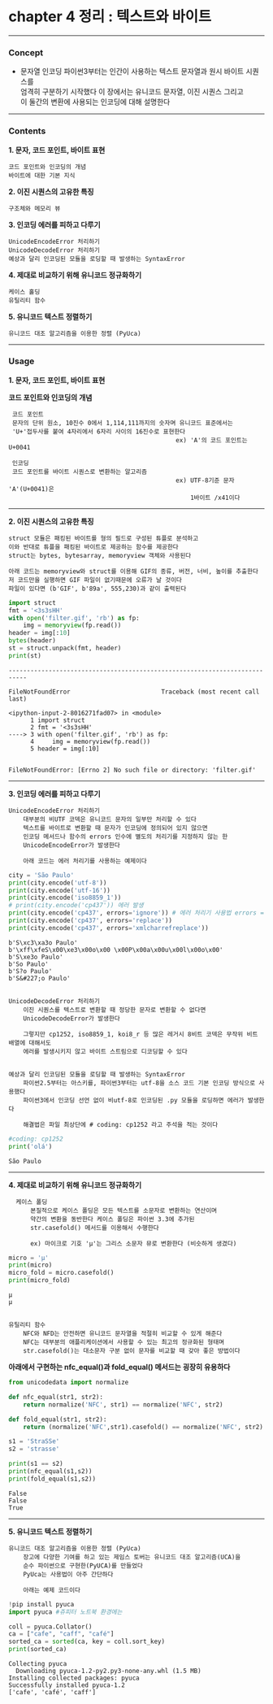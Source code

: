 # chapter 4 정리 : 텍스트와 바이트
***
### Concept 
* 문자열 인코딩
    파이썬3부터는 인간이 사용하는 텍스트 문자열과 원시 바이트 시퀀스를   
    엄격히 구분하기 시작했다 
    이 장에서는 유니코드 문자열, 이진 시퀀스 그리고   
    이 둘간의 변환에 사용되는 인코딩에 대해 설명한다
    
---    
    
### Contents
**1. 문자, 코드 포인트, 바이트 표현**  

    코드 포인트와 인코딩의 개념
    바이트에 대한 기본 지식
      
      
**2. 이진 시퀀스의 고유한 특징**    

    구조체와 메모리 뷰      
    
**3. 인코딩 에러를 피하고 다루기**  

    UnicodeEncodeError 처리하기
    UnicodeDecodeError 처리하기
    예상과 달리 인코딩된 모듈을 로딩할 때 발생하는 SyntaxError

**4. 제대로 비교하기 위해 유니코드 정규화하기**  
  
    케이스 홀딩
    유틸리티 함수
    
**5. 유니코드 텍스트 정렬하기**  
  
    유니코드 대조 알고리즘을 이용한 정렬 (PyUca)
    
    
---

### Usage    
  
**1. 문자, 코드 포인트, 바이트 표현** 
  
**코드 포인트와 인코딩의 개념**  

     코드 포인트   
     문자의 단위 원소, 10진수 0에서 1,114,111까지의 숫자며 유니코드 표준에서는   
     'U+'접두사를 붙여 4자리에서 6자리 사이의 16진수로 표현한다
                                                  ex) 'A'의 코드 포인트는 U+0041  
                                                    
     인코딩   
     코드 포인트를 바이트 시퀀스로 변환하는 알고리즘
                                                  ex) UTF-8기준 문자 'A'(U+0041)은
                                                      1바이트 /x41이다
                                                      
---

  
**2. 이진 시퀀스의 고유한 특징**
      
    struct 모듈은 패킹된 바이트를 형의 필드로 구성된 튜플로 분석하고  
    이와 반대로 튜플을 패킹된 바이트로 제공하는 함수를 제공한다
    struct는 bytes, bytesarray, memoryview 객체와 사용된다
    
    아래 코드는 memoryview와 struct를 이용해 GIF의 종류, 버전, 너비, 높이를 추출한다
    저 코드만을 실행하면 GIF 파일이 없기때문에 오류가 날 것이다
    파일이 있다면 (b'GIF', b'89a', 555,230)과 같이 출력된다


```python
import struct
fmt = '<3s3sHH'
with open('filter.gif', 'rb') as fp:
    img = memoryview(fp.read())
header = img[:10]
bytes(header)
st = struct.unpack(fmt, header)
print(st)
```


    ---------------------------------------------------------------------------

    FileNotFoundError                         Traceback (most recent call last)

    <ipython-input-2-8016271fad07> in <module>
          1 import struct
          2 fmt = '<3s3sHH'
    ----> 3 with open('filter.gif', 'rb') as fp:
          4     img = memoryview(fp.read())
          5 header = img[:10]
    

    FileNotFoundError: [Errno 2] No such file or directory: 'filter.gif'


---

**3. 인코딩 에러를 피하고 다루기**  

    UnicodeEncodeError 처리하기  
        대부분의 비UTF 코덱은 유니코드 문자의 일부만 처리할 수 있다
        텍스트를 바이트로 변환할 때 문자가 인코딩에 정의되어 있지 않으면
        인코딩 메서드나 함수의 errors 인수에 별도의 처리기를 지정하지 않는 한
        UnicodeEncodeError가 발생한다 
        
        아래 코드는 에러 처리기를 사용하는 예제이다


```python
city = 'São Paulo'
print(city.encode('utf-8'))
print(city.encode('utf-16'))
print(city.encode('iso8859_1'))
# print(city.encode('cp437')) 에러 발생
print(city.encode('cp437', errors='ignore')) # 에러 처리기 사용법 errors = ""
print(city.encode('cp437', errors='replace'))
print(city.encode('cp437', errors='xmlcharrefreplace'))
```

    b'S\xc3\xa3o Paulo'
    b'\xff\xfeS\x00\xe3\x00o\x00 \x00P\x00a\x00u\x00l\x00o\x00'
    b'S\xe3o Paulo'
    b'So Paulo'
    b'S?o Paulo'
    b'S&#227;o Paulo'
    

    UnicodeDecodeError 처리하기
        이진 시퀀스를 텍스트로 변환할 때 정당한 문자로 변환할 수 없다면 
        UnicodeDecodeError가 발생한다
        
        그렇지만 cp1252, iso8859_1, koi8_r 등 많은 레거시 8비트 코덱은 무작위 비트 배열에 대해서도 
        에러를 발생시키지 않고 바이트 스트림으로 디코딩할 수 있다  
          
          
    예상과 달리 인코딩된 모듈을 로딩할 때 발생하는 SyntaxError
        파이썬2.5부터는 아스키를, 파이썬3부터는 utf-8을 소스 코드 기본 인코딩 방식으로 사용했다
        파이썬3에서 인코딩 선언 없이 비utf-8로 인코딩된 .py 모듈을 로딩하면 에러가 발생한다  
        
        해결법은 파일 최상단에 # coding: cp1252 라고 주석을 적는 것이다


```python
#coding: cp1252
print('olá')
```

    São Paulo
    

---

**4. 제대로 비교하기 위해 유니코드 정규화하기**  
  
      케이스 폴딩
          본질적으로 케이스 폴딩은 모든 텍스트를 소문자로 변환하는 연산이며
          약간의 변환을 동반한다 케이스 폴딩은 파이썬 3.3에 추가된
          str.casefold() 메서드를 이용해서 수행한다
            
          ex) 마이크로 기호 'μ'는 그리스 소문자 뮤로 변환한다 (비슷하게 생겼다)


```python
micro = 'μ'
print(micro)
micro_fold = micro.casefold()
print(micro_fold)
```

    μ
    μ
    

    유틸리티 함수
        NFC와 NFD는 안전하면 유니코드 문자열을 적절히 비교할 수 있게 해준다
        NFC는 대부분의 애플리케이션에서 사용할 수 있는 최고의 정규화된 형태며
        str.casefold()는 대소문자 구분 없이 문자를 비교할 때 갖아 좋은 방법이다

**아래에서 구현하는 nfc_equal()과 fold_equal() 메서드는 굉장히 유용하다**


```python
from unicodedata import normalize

def nfc_equal(str1, str2):
    return normalize('NFC', str1) == normalize('NFC', str2)

def fold_equal(str1, str2):
    return (normalize('NFC',str1).casefold() == normalize('NFC', str2).casefold())

s1 = 'StraSSe'
s2 = 'strasse'

print(s1 == s2)
print(nfc_equal(s1,s2))
print(fold_equal(s1,s2))
```

    False
    False
    True
    

---

**5. 유니코드 텍스트 정렬하기**  
  
    유니코드 대조 알고리즘을 이용한 정렬 (PyUca)
        장고에 다양한 기여를 하고 있는 제임스 토버는 유니코드 대조 알고리즘(UCA)을
        순수 파이썬으로 구현한(PyUCA)를 만들었다
        PyUca는 사용법이 아주 간단하다
        
        아래는 예제 코드이다


```python
!pip install pyuca
import pyuca #쥬피터 노트북 환경에는 

coll = pyuca.Collator()
ca = ["cafe", "caff", "café"]
sorted_ca = sorted(ca, key = coll.sort_key)
print(sorted_ca)
```

    Collecting pyuca
      Downloading pyuca-1.2-py2.py3-none-any.whl (1.5 MB)
    Installing collected packages: pyuca
    Successfully installed pyuca-1.2
    ['cafe', 'café', 'caff']
    
